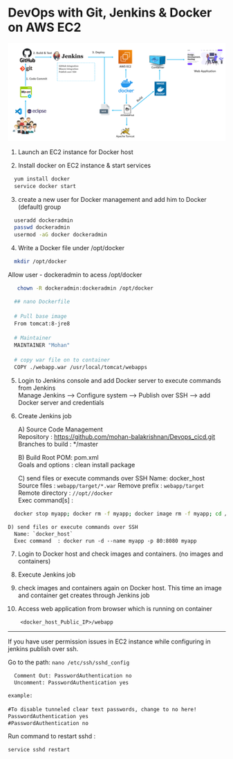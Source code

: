 # DevOps with Git, Jenkins & Docker on AWS EC2

![DevOps CI CD](Devops_CICd.png)


1. Launch an EC2 instance for Docker host 

2. Install docker on EC2 instance & start services  
  ```sh 
    yum install docker
    service docker start
  ```

3. create a new user for Docker management and add him to Docker (default) group
```sh
  useradd dockeradmin
  passwd dockeradmin
  usermod -aG docker dockeradmin
  ```
  
4. Write a Docker file under /opt/docker

 ```sh
   mkdir /opt/docker
 ``` 
   Allow user - dockeradmin to acess /opt/docker
 ```sh
    chown -R dockeradmin:dockeradmin /opt/docker
 ```
```sh
  ## nano Dockerfile
  
  # Pull base image 
  From tomcat:8-jre8 

  # Maintainer
  MAINTAINER "Mohan" 

  # copy war file on to container 
  COPY ./webapp.war /usr/local/tomcat/webapps
```

5. Login to Jenkins console and add Docker server to execute commands from Jenkins  
    Manage Jenkins --> Configure system -->  Publish over SSH --> add Docker server and credentials

6. Create Jenkins job 

    A) Source Code Management  
     Repository : https://github.com/mohan-balakrishnan/Devops_cicd.git  
     Branches to build : */master  

    B) Build
     Root POM: pom.xml  
     Goals and options : clean install package  

    C) send files or execute commands over SSH
     Name: docker_host  
     Source files	: `webapp/target/*.war`
     Remove prefix	: `webapp/target`
     Remote directory	: `//opt//docker`  
     Exec command[s]	: 
  ```sh
    docker stop myapp; docker rm -f myapp; docker image rm -f myapp; cd /opt/docker; docker build -t myapp .
  ```
    D) send files or execute commands over SSH  
      Name: `docker_host`  
      Exec command	: docker run -d --name myapp -p 80:8080 myapp

7. Login to Docker host and check images and containers. (no images and containers)

8. Execute Jenkins job

9. check images and containers again on Docker host. This time an image and container get creates through Jenkins job

10. Access web application from browser which is running on container
```
    <docker_host_Public_IP>/webapp
```

------------------------------------------------------------------------------------------------------------------------------------------------------------------------------

If you have user permission issues in EC2 instance while configuring in jenkins publish over ssh.

Go to the path: ```nano /etc/ssh/sshd_config```
```
  Comment Out: PasswordAuthentication no
  Uncomment: PasswordAuthentication yes 
 ````
 ```
example:

 #To disable tunneled clear text passwords, change to no here!
 PasswordAuthentication yes
 #PasswordAuthentication no
 ```

Run command to restart sshd :
```
service sshd restart

```

